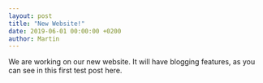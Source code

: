 ```yaml
---
layout: post
title: "New Website!"
date: 2019-06-01 00:00:00 +0200
author: Martin
---
```

We are working on our new website.
It will have blogging features, as you can see in this first test post here.